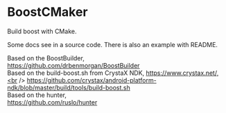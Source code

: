 # BoostCMaker
Build boost with CMake.

Some docs see in a source code. There is also an example with README.

Based on the BoostBuilder,<br />
https://github.com/drbenmorgan/BoostBuilder<br />
Based on the build-boost.sh from CrystaX NDK, https://www.crystax.net/,<br />
https://github.com/crystax/android-platform-ndk/blob/master/build/tools/build-boost.sh<br />
Based on the hunter,<br />
https://github.com/ruslo/hunter
